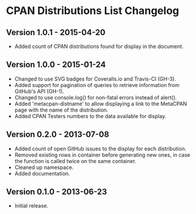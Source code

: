 CPAN Distributions List Changelog
=================================

Version 1.0.1 - 2015-04-20
--------------------------

 * Added count of CPAN distributions found for display in the document.

Version 1.0.0 - 2015-01-24
--------------------------

 * Changed to use SVG badges for Coveralls.io and Travis-CI (GH-3).
 * Added support for pagination of queries to retrieve information from
   GitHub's API (GH-1).
 * Changed to use console.log() for non-fatal errors instead of alert().
 * Added 'metacpan-distname' to allow displaying a link to the MetaCPAN page
   with the name of the distribution.
 * Added CPAN Testers numbers to the data available for display.

Version 0.2.0 - 2013-07-08
--------------------------

 * Added count of open GitHub issues to the display for each distribution.
 * Removed existing rows in container before generating new ones, in case the
   function is called twice on the same container.
 * Cleaned up namespace.
 * Added documentation.

Version 0.1.0 - 2013-06-23
--------------------------

 * Initial release.
